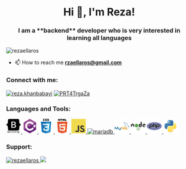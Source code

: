
<h1 align="center">Hi 👋, I'm Reza!</h1>
<h3 align="center">I am a **backend** developer who is very interested in learning all languages</h3>

<p align="left"> <img src="https://komarev.com/ghpvc/?username=rezaellaros&label=Profile%20views&color=0e75b6&style=flat" alt="rezaellaros" /> </p>


- 📫 How to reach me **rzaellaros@gmail.com**

<h3 align="left">Connect with me:</h3>
<p align="left">
<a href="https://instagram.com/reza.khanbabayi" target="blank"><img align="center" src="https://raw.githubusercontent.com/rahuldkjain/github-profile-readme-generator/master/src/images/icons/Social/instagram.svg" alt="reza.khanbabayi" height="30" width="40" /></a>
<a href="https://discord.gg/PRT4TrgaZa" target="blank"><img align="center" src="https://raw.githubusercontent.com/rahuldkjain/github-profile-readme-generator/master/src/images/icons/Social/discord.svg" alt="PRT4TrgaZa" height="30" width="40" /></a>
</p>

</p>

<h3 align="left">Languages and Tools:</h3>
<p align="left"> <a href="https://getbootstrap.com" target="_blank" rel="noreferrer"> <img src="https://raw.githubusercontent.com/devicons/devicon/master/icons/bootstrap/bootstrap-plain-wordmark.svg" alt="bootstrap" width="40" height="40"/> </a> <a href="https://www.w3schools.com/cs/" target="_blank" rel="noreferrer"> <img src="https://raw.githubusercontent.com/devicons/devicon/master/icons/csharp/csharp-original.svg" alt="csharp" width="40" height="40"/> </a> <a href="https://www.w3schools.com/css/" target="_blank" rel="noreferrer"> <img src="https://raw.githubusercontent.com/devicons/devicon/master/icons/css3/css3-original-wordmark.svg" alt="css3" width="40" height="40"/> </a> <a href="https://www.w3.org/html/" target="_blank" rel="noreferrer"> <img src="https://raw.githubusercontent.com/devicons/devicon/master/icons/html5/html5-original-wordmark.svg" alt="html5" width="40" height="40"/> </a> <a href="https://developer.mozilla.org/en-US/docs/Web/JavaScript" target="_blank" rel="noreferrer"> <img src="https://raw.githubusercontent.com/devicons/devicon/master/icons/javascript/javascript-original.svg" alt="javascript" width="40" height="40"/> </a> <a href="https://mariadb.org/" target="_blank" rel="noreferrer"> <img src="https://www.vectorlogo.zone/logos/mariadb/mariadb-icon.svg" alt="mariadb" width="40" height="40"/> </a> <a href="https://www.mysql.com/" target="_blank" rel="noreferrer"> <img src="https://raw.githubusercontent.com/devicons/devicon/master/icons/mysql/mysql-original-wordmark.svg" alt="mysql" width="40" height="40"/> </a> <a href="https://nodejs.org" target="_blank" rel="noreferrer"> <img src="https://raw.githubusercontent.com/devicons/devicon/master/icons/nodejs/nodejs-original-wordmark.svg" alt="nodejs" width="40" height="40"/> </a> <a href="https://www.php.net" target="_blank" rel="noreferrer"> <img src="https://raw.githubusercontent.com/devicons/devicon/master/icons/php/php-original.svg" alt="php" width="40" height="40"/> </a> <a href="https://www.python.org" target="_blank" rel="noreferrer"> <img src="https://raw.githubusercontent.com/devicons/devicon/master/icons/python/python-original.svg" alt="python" width="40" height="40"/> </a> </p>

<h3 align="left">Support:</h3>
<p><a href="https://www.coffeebede.com/rezaellaros"><img class="img-fluid" src="https://coffeebede.ir/DashboardTemplateV2/app-assets/images/banner/default-yellow.svg"  height="50" width="210" alt="rezaellaros"/> <a href="https://www.buymeacoffee.com/rezaellaros"><img src="https://img.buymeacoffee.com/button-api/?text=Buy me a coffee&emoji=&slug=rezaellaros&button_colour=FFDD00&font_colour=000000&font_family=Lato&outline_colour=000000&coffee_colour=ffffff" /></a></a></p><br><br> 



